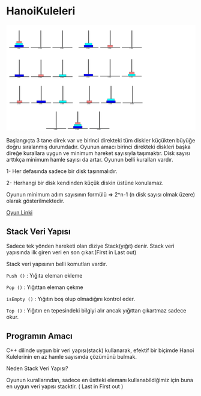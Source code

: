 # HanoiKuleleri

![banner](https://github.com/ygmrburak/HanoiKuleleri/blob/master/TowerOfHanoi/HanoiImages.png)

Başlangıçta 3 tane direk var ve birinci direkteki tüm diskler küçükten büyüğe doğru sıralanmış durumdadır. Oyunun amacı birinci direkteki diskleri başka direğe kurallara uygun ve minimum hareket sayısıyla taşımaktır. Disk sayısı arttıkça minimum hamle sayısı da artar. Oyunun belli kuralları vardır.

1-      Her defasında sadece bir disk taşınmalıdır.

2-      Herhangi bir disk kendinden küçük diskin üstüne konulamaz.

Oyunun minimum adım sayısının formülü => 2^n-1 (n disk sayısı olmak üzere) olarak gösterilmektedir.

[Oyun Linki](http://www.dersrehberi.com/hanoi.asp)

 

## Stack Veri Yapısı

Sadece tek yönden hareketi olan diziye Stack(yığıt) denir. Stack veri yapısında ilk giren veri en son çıkar.(First in Last out)

Stack veri yapısının belli komutları vardır.

`Push ()` : Yığıta eleman ekleme

`Pop ()` : Yığıttan eleman çekme

`isEmpty ()` : Yığıtın boş olup olmadığını kontrol eder.

`Top ()` : Yığıtın en tepesindeki bilgiyi alır ancak yığıttan çıkartmaz sadece okur.

 
## Programın Amacı

C++ dilinde uygun bir veri yapısı(stack) kullanarak, efektif bir biçimde Hanoi Kulelerinin en az hamle sayısında çözümünü bulmak.

Neden Stack Veri Yapısı?

Oyunun kurallarından, sadece en üstteki elemanı kullanabildiğimiz için buna en uygun veri yapısı stacktir. ( Last in First out )
